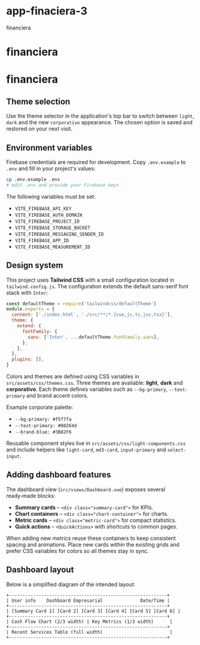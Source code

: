 # app-finaciera-3
financiera
# financiera
# financiera

## Theme selection

Use the theme selector in the application's top bar to switch between `light`, `dark` and the new `corporativo` appearance. The chosen option is saved and restored on your next visit.

## Environment variables

Firebase credentials are required for development. Copy `.env.example` to `.env` and fill in your project's values:

```bash
cp .env.example .env
# edit .env and provide your Firebase keys
```

The following variables must be set:

- `VITE_FIREBASE_API_KEY`
- `VITE_FIREBASE_AUTH_DOMAIN`
- `VITE_FIREBASE_PROJECT_ID`
- `VITE_FIREBASE_STORAGE_BUCKET`
- `VITE_FIREBASE_MESSAGING_SENDER_ID`
- `VITE_FIREBASE_APP_ID`
- `VITE_FIREBASE_MEASUREMENT_ID`

## Design system

This project uses **Tailwind CSS** with a small configuration located in `tailwind.config.js`. The configuration extends the default sans-serif font stack with `Inter`:

```js
const defaultTheme = require('tailwindcss/defaultTheme')
module.exports = {
  content: ['./index.html', './src/**/*.{vue,js,ts,jsx,tsx}'],
  theme: {
    extend: {
      fontFamily: {
        sans: ['Inter', ...defaultTheme.fontFamily.sans],
      },
    },
  },
  plugins: [],
}
```

Colors and themes are defined using CSS variables in `src/assets/css/themes.css`. Three themes are available: **light**, **dark** and **corporativo**. Each theme defines variables such as `--bg-primary`, `--text-primary` and brand accent colors.

Example corporate palette:
- `--bg-primary: #f5f7fa`
- `--text-primary: #00264d`
- `--brand-blue: #3B82F6`

Reusable component styles live in `src/assets/css/light-components.css` and include helpers like `light-card`, `md3-card`, `input-primary` and `select-input`.

## Adding dashboard features

The dashboard view (`src/views/Dashboard.vue`) exposes several ready‑made blocks:

- **Summary cards** – `<div class="summary-card">` for KPIs.
- **Chart containers** – `<div class="chart-container">` for charts.
- **Metric cards** – `<div class="metric-card">` for compact statistics.
- **Quick actions** – `<QuickActions>` with shortcuts to common pages.

When adding new metrics reuse these containers to keep consistent spacing and animations. Place new cards within the existing grids and prefer CSS variables for colors so all themes stay in sync.

## Dashboard layout

Below is a simplified diagram of the intended layout:

```
+-----------------------------------------------------------+
| User info    Dashboard Empresarial              Date/Time |
+-----------------------------------------------------------+
| [Summary Card 1] [Card 2] [Card 3] [Card 4] [Card 5] [Card 6] |
+-----------------------------------------------------------+
| Cash Flow Chart (2/3 width) | Key Metrics (1/3 width)      |
+-----------------------------------------------------------+
| Recent Services Table (full width)                         |
+-----------------------------------------------------------+
```

